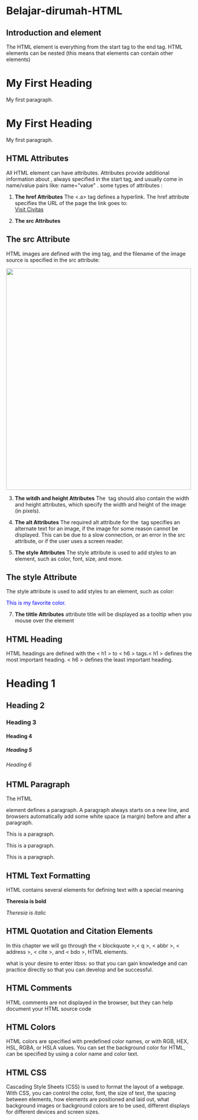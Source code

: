 # Belajar-dirumah-HTML
## Introduction and element
The HTML element is everything from the start tag to the end tag. HTML elements can be nested (this means that elements can contain other elements)

<html>
<head>
<title>Page Title</title>
</head>
<body>
<h1>My First Heading</h1>
<p>My first paragraph.</p>
</body>
</html>

<h1>My First Heading</h1>
<p>My first paragraph.</p>

## HTML Attributes 
All HTML element can have attributes. Attributes provide additional information about , always specified in the start tag, and usually come in name/value pairs like: name="value" .
some types of attributes :
1. **The href Attributes**
    The <.a> tag defines a hyperlink. The href attribute specifies the URL of the page the link goes to: </br> <a
    href="https://mahasiswa.itbss.civitas.id/dashboard">Visit Civitas</a>

3. **The src Attributes**
<!DOCTYPE html>
<html>
<body>
<h2>The src Attribute</h2>
<p>HTML images are defined with the img tag, and the filename of the image source is specified in the src attribute:</p>
<img src="img_girl.jpg" width="500" height="600"
</body>
</html>

3. **The witdh and height Attributes**
The <img> tag should also contain the width and height attributes, which specify the width and height of the image (in pixels).

4. **The alt Attributes**
   The required alt attribute for the <img> tag specifies an alternate text for an image, if the image for some reason cannot 
   be displayed. This can be due to a slow connection, or an error in the src attribute, or if the user uses a screen reader.

5. **The style Attributes**
   The style attribute is used to add styles to an element, such as color, font, size, and more.
<!DOCTYPE html>
<html>
<body>
<h2>The style Attribute</h2>
<p>The style attribute is used to add styles to an element, such as color:</p>
<p style="color:blue;">This is my favorite color.</p>
</body>
</html>

7. **The tittle Attributes**
    attribute title will be displayed as a tooltip when you mouse over the element

## HTML Heading 
HTML headings are defined with the < h1 > to < h6 > tags.< h1 > defines the most important heading. < h6 > defines the least important heading.

<!DOCTYPE html>
<html>
<body>
<h1>Heading 1</h1>
<h2>Heading 2</h2>
<h3>Heading 3</h3>
<h4>Heading 4</h4>
<h5>Heading 5</h5>
<h6>Heading 6</h6>
</body>
</html>

## HTML Paragraph
The HTML <p> element defines a paragraph. A paragraph always starts on a new line, and browsers automatically add some white space (a margin) before and after a paragraph.

<html>
<body>
<p>This is a paragraph.</p>
<p>This is a paragraph.</p>
<p>This is a paragraph.</p>
</body>
</html>

## HTML Text Formatting
HTML contains several elements for defining text with a special meaning

<html>
<body>
<p><b>Theresia is bold</b></p>
<p><i>Theresia is italic</i></p>
</body>
</html>

## HTML Quotation and Citation Elements
In this chapter we will go through the < blockquote >,< q >, < abbr >, < address >, < cite >, and < bdo >, HTML elements.

 <!DOCTYPE html>
<html>
<body>
<p>what is your desire to enter itbss: so that you can gain knowledge and can practice directly so that you can develop and be successful.</q></p>
</body>
</html>

## HTML Comments
HTML comments are not displayed in the browser, but they can help document your HTML source code

## HTML Colors
HTML colors are specified with predefined color names, or with RGB, HEX, HSL, RGBA, or HSLA values. You can set the background color for HTML, can be specified by using a color name and color text.

## HTML CSS
Cascading Style Sheets (CSS) is used to format the layout of a webpage. With CSS, you can control the color, font, the size of text, the spacing between elements, how elements are positioned and laid out, what background images or background colors are to be used, different displays for different devices and screen sizes.


